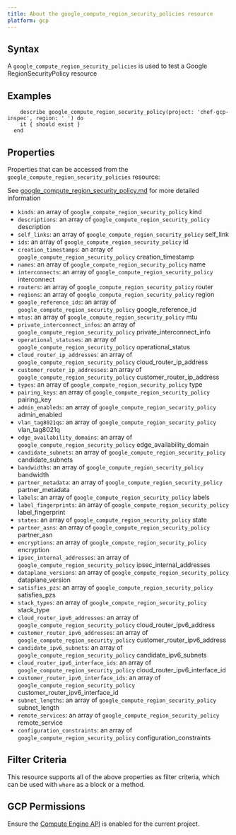 ```yaml
---
title: About the google_compute_region_security_policies resource
platform: gcp
---
```


## Syntax
A `google_compute_region_security_policies` is used to test a Google RegionSecurityPolicy resource

## Examples
```
    describe google_compute_region_security_policy(project: 'chef-gcp-inspec', region: ' ') do
    it { should exist }
  end
```

## Properties
Properties that can be accessed from the `google_compute_region_security_policies` resource:

See [google_compute_region_security_policy.md](google_compute_region_security_policy.md) for more detailed information
  * `kinds`: an array of `google_compute_region_security_policy` kind
  * `descriptions`: an array of `google_compute_region_security_policy` description
  * `self_links`: an array of `google_compute_region_security_policy` self_link
  * `ids`: an array of `google_compute_region_security_policy` id
  * `creation_timestamps`: an array of `google_compute_region_security_policy` creation_timestamp
  * `names`: an array of `google_compute_region_security_policy` name
  * `interconnects`: an array of `google_compute_region_security_policy` interconnect
  * `routers`: an array of `google_compute_region_security_policy` router
  * `regions`: an array of `google_compute_region_security_policy` region
  * `google_reference_ids`: an array of `google_compute_region_security_policy` google_reference_id
  * `mtus`: an array of `google_compute_region_security_policy` mtu
  * `private_interconnect_infos`: an array of `google_compute_region_security_policy` private_interconnect_info
  * `operational_statuses`: an array of `google_compute_region_security_policy` operational_status
  * `cloud_router_ip_addresses`: an array of `google_compute_region_security_policy` cloud_router_ip_address
  * `customer_router_ip_addresses`: an array of `google_compute_region_security_policy` customer_router_ip_address
  * `types`: an array of `google_compute_region_security_policy` type
  * `pairing_keys`: an array of `google_compute_region_security_policy` pairing_key
  * `admin_enableds`: an array of `google_compute_region_security_policy` admin_enabled
  * `vlan_tag8021qs`: an array of `google_compute_region_security_policy` vlan_tag8021q
  * `edge_availability_domains`: an array of `google_compute_region_security_policy` edge_availability_domain
  * `candidate_subnets`: an array of `google_compute_region_security_policy` candidate_subnets
  * `bandwidths`: an array of `google_compute_region_security_policy` bandwidth
  * `partner_metadata`: an array of `google_compute_region_security_policy` partner_metadata
  * `labels`: an array of `google_compute_region_security_policy` labels
  * `label_fingerprints`: an array of `google_compute_region_security_policy` label_fingerprint
  * `states`: an array of `google_compute_region_security_policy` state
  * `partner_asns`: an array of `google_compute_region_security_policy` partner_asn
  * `encryptions`: an array of `google_compute_region_security_policy` encryption
  * `ipsec_internal_addresses`: an array of `google_compute_region_security_policy` ipsec_internal_addresses
  * `dataplane_versions`: an array of `google_compute_region_security_policy` dataplane_version
  * `satisfies_pzs`: an array of `google_compute_region_security_policy` satisfies_pzs
  * `stack_types`: an array of `google_compute_region_security_policy` stack_type
  * `cloud_router_ipv6_addresses`: an array of `google_compute_region_security_policy` cloud_router_ipv6_address
  * `customer_router_ipv6_addresses`: an array of `google_compute_region_security_policy` customer_router_ipv6_address
  * `candidate_ipv6_subnets`: an array of `google_compute_region_security_policy` candidate_ipv6_subnets
  * `cloud_router_ipv6_interface_ids`: an array of `google_compute_region_security_policy` cloud_router_ipv6_interface_id
  * `customer_router_ipv6_interface_ids`: an array of `google_compute_region_security_policy` customer_router_ipv6_interface_id
  * `subnet_lengths`: an array of `google_compute_region_security_policy` subnet_length
  * `remote_services`: an array of `google_compute_region_security_policy` remote_service
  * `configuration_constraints`: an array of `google_compute_region_security_policy` configuration_constraints

## Filter Criteria
This resource supports all of the above properties as filter criteria, which can be used
with `where` as a block or a method.

## GCP Permissions

Ensure the [Compute Engine API](https://console.cloud.google.com/apis/library/compute.googleapis.com/) is enabled for the current project.
